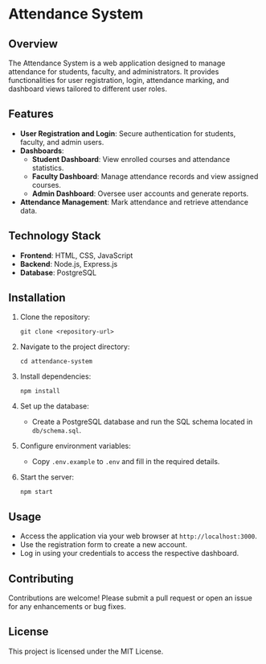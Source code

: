 # Attendance System

## Overview
The Attendance System is a web application designed to manage attendance for students, faculty, and administrators. It provides functionalities for user registration, login, attendance marking, and dashboard views tailored to different user roles.

## Features
- **User Registration and Login**: Secure authentication for students, faculty, and admin users.
- **Dashboards**:
  - **Student Dashboard**: View enrolled courses and attendance statistics.
  - **Faculty Dashboard**: Manage attendance records and view assigned courses.
  - **Admin Dashboard**: Oversee user accounts and generate reports.
- **Attendance Management**: Mark attendance and retrieve attendance data.

## Technology Stack
- **Frontend**: HTML, CSS, JavaScript
- **Backend**: Node.js, Express.js
- **Database**: PostgreSQL

## Installation
1. Clone the repository:
   ```
   git clone <repository-url>
   ```
2. Navigate to the project directory:
   ```
   cd attendance-system
   ```
3. Install dependencies:
   ```
   npm install
   ```
4. Set up the database:
   - Create a PostgreSQL database and run the SQL schema located in `db/schema.sql`.

5. Configure environment variables:
   - Copy `.env.example` to `.env` and fill in the required details.

6. Start the server:
   ```
   npm start
   ```

## Usage
- Access the application via your web browser at `http://localhost:3000`.
- Use the registration form to create a new account.
- Log in using your credentials to access the respective dashboard.

## Contributing
Contributions are welcome! Please submit a pull request or open an issue for any enhancements or bug fixes.

## License
This project is licensed under the MIT License.